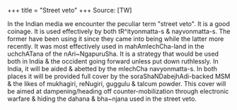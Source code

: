 +++
title = "Street veto"
+++
Source: [TW]

In the Indian media we encounter the peculiar term "street veto". It is a good coinage. It is used effectively by both tR^ityonmatta-s & nayvonmatta-s. The former have been using it since they came into being while the latter more recently. It was most effectively used in mahAmlechCha-land in the uchchATana of the nAri~NgapuruSha. It is a strategy that would be used both in India & the occident going forward unless put down ruthlessly. In India, it will be aided & abetted by the mlechCha navyonmatta-s. In both places it will be provided full cover by the soraShaNDabejhAdi-backed MSM & the likes of mukhagiri, reNugiri, guggulu & talcum powder. This cover will be aimed at dampening/heading off counter-mobilization through electronic warfare & hiding the dahana & bha~njana used in the street veto.